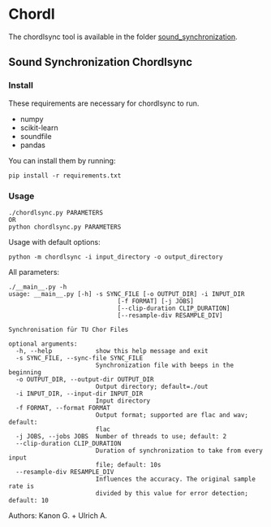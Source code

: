 # Chordl

The chordlsync tool is available in the folder [sound_synchronization](/sound_synchronization).

## Sound Synchronization Chordlsync

### Install

These requirements are necessary for chordlsync to run.
- numpy
- scikit-learn
- soundfile
- pandas

You can install them by running:
```{sh}
pip install -r requirements.txt
```

### Usage
```{sh}
./chordlsync.py PARAMETERS
OR
python chordlsync.py PARAMETERS
```

Usage with default options:
```{sh}
python -m chordlsync -i input_directory -o output_directory
```


All parameters:
```{sh}
./__main__.py -h
usage: __main__.py [-h] -s SYNC_FILE [-o OUTPUT_DIR] -i INPUT_DIR
                              [-f FORMAT] [-j JOBS]
                              [--clip-duration CLIP_DURATION]
                              [--resample-div RESAMPLE_DIV]

Synchronisation für TU Chor Files

optional arguments:
  -h, --help            show this help message and exit
  -s SYNC_FILE, --sync-file SYNC_FILE
                        Synchronization file with beeps in the beginning
  -o OUTPUT_DIR, --output-dir OUTPUT_DIR
                        Output directory; default=./out
  -i INPUT_DIR, --input-dir INPUT_DIR
                        Input directory
  -f FORMAT, --format FORMAT
                        Output format; supported are flac and wav; default:
                        flac
  -j JOBS, --jobs JOBS  Number of threads to use; default: 2
  --clip-duration CLIP_DURATION
                        Duration of synchronization to take from every input
                        file; default: 10s
  --resample-div RESAMPLE_DIV
                        Influences the accuracy. The original sample rate is
                        divided by this value for error detection; default: 10
```

Authors:
Kanon G. + Ulrich A.
